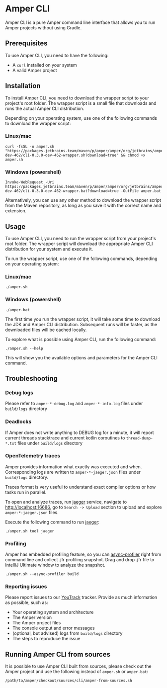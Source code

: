 # Amper CLI

Amper CLI is a pure Amper command line interface that allows you to run Amper projects without using Gradle.

## Prerequisites

To use Amper CLI, you need to have the following:

- A `curl` installed on your system
- A valid Amper project

## Installation

To install Amper CLI, you need to download the wrapper script to your project's root folder. The wrapper script is 
a small file that downloads and runs the actual Amper CLI distribution.

Depending on your operating system, use one of the following commands to download the wrapper script:

### Linux/mac

```
curl -fsSL -o amper.sh "https://packages.jetbrains.team/maven/p/amper/amper/org/jetbrains/amper/cli/0.3.0-dev-462/cli-0.3.0-dev-462-wrapper.sh?download=true" && chmod +x amper.sh
```

### Windows (powershell)

```
Invoke-WebRequest -Uri https://packages.jetbrains.team/maven/p/amper/amper/org/jetbrains/amper/cli/0.3.0-dev-462/cli-0.3.0-dev-462-wrapper.bat?download=true -OutFile amper.bat
```

Alternatively, you can use any other method to download the wrapper script from the Maven repository, as long as you 
save it with the correct name and extension.

## Usage

To use Amper CLI, you need to run the wrapper script from your project's root folder. The wrapper script will download
the appropriate Amper CLI distribution for your system and execute it.

To run the wrapper script, use one of the following commands, depending on your operating system:

### Linux/mac

```
./amper.sh
```

### Windows (powershell)

```
./amper.bat
```

The first time you run the wrapper script, it will take some time to download the JDK and Amper CLI distribution. 
Subsequent runs will be faster, as the downloaded files will be cached locally.

To explore what is possible using Amper CLI, run the following command:

```
./amper.sh --help
```

This will show you the available options and parameters for the Amper CLI command.

## Troubleshooting

### Debug logs

Please refer to `amper-*-debug.log` and `amper-*-info.log` files under `build/logs` directory

### Deadlocks

If Amper does not write anything to DEBUG log for a minute, it will report current threads stacktrace and
current kotlin coroutines to `thread-dump-*.txt` files under `build/logs` directory

### OpenTelemetry traces

Amper provides information what exactly was executed and when.
Corresponding logs are written to `amper-*-jaeger.json` files under `build/logs` directory.

Traces format is very useful to understand exact compiler options or how tasks run in parallel.

To open and analyze traces, run [jaeger](https://www.jaegertracing.io) service,
navigate to [http://localhost:16686](http://localhost:16686),
go to `Search -> Upload` section to upload and explore `amper-*-jaeger.json` files.

Execute the following command to run [jaeger](https://www.jaegertracing.io):

```
./amper.sh tool jaeger
```

### Profiling

Amper has embedded profiling feature, so you can [async-profiler](https://github.com/async-profiler/async-profiler)
right from command line and collect .jfr profiling snapshot.
Drag and drop .jfr file to IntelliJ Ultimate window to analyze the snapshot.

```
./amper.sh --async-profiler build
```

### Reporting issues
Please report issues to our [YouTrack](https://youtrack.jetbrains.com/issues/AMPER) tracker. Provide as much information 
as possible, such as:
- Your operating system and architecture
- The Amper version
- The Amper project files
- The console output and error messages
- (optional, but advised) logs from `build/logs` directory
- The steps to reproduce the issue

## Running Amper CLI from sources

It is possible to use Amper CLI built from sources, please check out the Amper project
and use the following instead of `amper.sh` or `amper.bat`:

```
/path/to/amper/checkout/sources/cli/amper-from-sources.sh
```